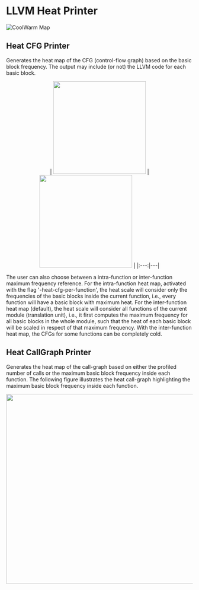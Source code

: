 # LLVM Heat Printer

![CoolWarm Map](https://github.com/rcorcs/llvm-heat-printer/raw/master/images/coolwarm.png)

## Heat CFG Printer

Generates the heat map of the CFG (control-flow graph) based on the basic block frequency.
The output may include (or not) the LLVM code for each basic block.

<center>

| <img src="https://github.com/rcorcs/llvm-heat-printer/raw/master/images/heat-cfg.png" width="250"> |
  <img src="https://github.com/rcorcs/llvm-heat-printer/raw/master/images/heat-cfg-only.png" width="250"> |
|:---:|---|

</center>


The user can also choose between a intra-function or inter-function maximum frequency reference.
For the intra-function heat map, activated with the flag '-heat-cfg-per-function', the heat scale will consider
only the frequencies of the basic blocks inside the current function, i.e., every function will have a basic block with maximum heat.
For the inter-function heat map (default), the heat scale will consider all functions of the current module (translation unit),
i.e., it first computes the maximum frequency for all basic blocks in the whole module, such that the heat of each basic block
will be scaled in respect of that maximum frequency.
With the inter-function heat map, the CFGs for some functions can be completely cold.

## Heat CallGraph Printer

Generates the heat map of the call-graph based on either the profiled number of calls or the maximum basic block frequency inside each function.
The following figure illustrates the heat call-graph highlighting the maximum basic block frequency inside each function.

<img src="https://github.com/rcorcs/llvm-heat-printer/raw/master/images/heat-callgraph.png" width="512">

